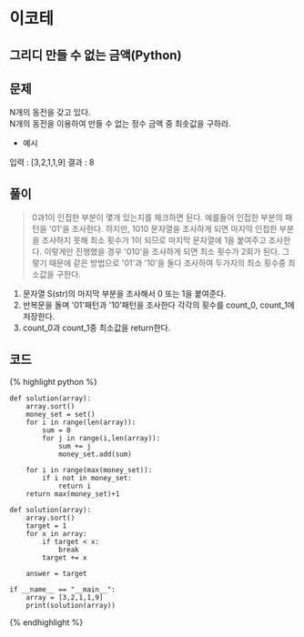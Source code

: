 # 이코테

## 그리디 만들 수 없는 금액(Python)

## 문제

N개의 동전을 갖고 있다.<br>
N개의 동전을 이용하여 만들 수 없는 정수 금액 중 최솟값을 구하라.<br>

- 예시

입력 : [3,2,1,1,9]
결과 : 8
  
## 풀이
> 0과1이 인접한 부분이 몇개 있는지를 체크하면 된다. 예를들어 인접한 부분의 패턴을 '01'을 조사한다. 하지만, 1010 문자열을 조사하게 되면 마지막 인접한 부분을 조사하지 못해 최소 횟수가 1이 되므로
> 마지막 문자열에 1을 붙여주고 조사한다. 이렇게만 진행했을 경우 '010'을 조사하게 되면 최소 횟수가 2회가 된다. 그렇기 때문에 같은 방법으로 '01'과 '10'을 둘다 조사하여 두가지의 최소 횟수중 최소값을 구한다.

1. 문자열 S(str)의 마지막 부분을 조사해서 0 또는 1을 붙여준다.
2. 반복문을 돌며 '01'패턴과 '10'패턴을 조사한다 각각의 횟수를 count_0, count_1에 저장한다.
3. count_0과 count_1중 최소값을 return한다.



## 코드

{% highlight python %}

    def solution(array):
        array.sort()
        money_set = set()
        for i in range(len(array)):
            sum = 0
            for j in range(i,len(array)):
                sum += j
                money_set.add(sum)
    
        for i in range(max(money_set)):
            if i not in money_set:
                return i
        return max(money_set)+1
    
    def solution(array):
        array.sort()
        target = 1
        for x in array:
            if target < x:
                break
            target += x
    
        answer = target
    
    if __name__ == "__main__":
        array = [3,2,1,1,9]
        print(solution(array))

{% endhighlight %}